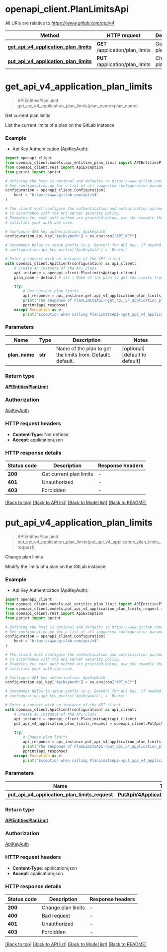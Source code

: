 # openapi_client.PlanLimitsApi

All URIs are relative to *https://www.gitlab.com/api/v4*

Method | HTTP request | Description
------------- | ------------- | -------------
[**get_api_v4_application_plan_limits**](PlanLimitsApi.md#get_api_v4_application_plan_limits) | **GET** /application/plan_limits | Get current plan limits
[**put_api_v4_application_plan_limits**](PlanLimitsApi.md#put_api_v4_application_plan_limits) | **PUT** /application/plan_limits | Change plan limits


# **get_api_v4_application_plan_limits**
> APIEntitiesPlanLimit get_api_v4_application_plan_limits(plan_name=plan_name)

Get current plan limits

List the current limits of a plan on the GitLab instance.

### Example

* Api Key Authentication (ApiKeyAuth):

```python
import openapi_client
from openapi_client.models.api_entities_plan_limit import APIEntitiesPlanLimit
from openapi_client.rest import ApiException
from pprint import pprint

# Defining the host is optional and defaults to https://www.gitlab.com/api/v4
# See configuration.py for a list of all supported configuration parameters.
configuration = openapi_client.Configuration(
    host = "https://www.gitlab.com/api/v4"
)

# The client must configure the authentication and authorization parameters
# in accordance with the API server security policy.
# Examples for each auth method are provided below, use the example that
# satisfies your auth use case.

# Configure API key authorization: ApiKeyAuth
configuration.api_key['ApiKeyAuth'] = os.environ["API_KEY"]

# Uncomment below to setup prefix (e.g. Bearer) for API key, if needed
# configuration.api_key_prefix['ApiKeyAuth'] = 'Bearer'

# Enter a context with an instance of the API client
with openapi_client.ApiClient(configuration) as api_client:
    # Create an instance of the API class
    api_instance = openapi_client.PlanLimitsApi(api_client)
    plan_name = default # str | Name of the plan to get the limits from. Default: default. (optional) (default to default)

    try:
        # Get current plan limits
        api_response = api_instance.get_api_v4_application_plan_limits(plan_name=plan_name)
        print("The response of PlanLimitsApi->get_api_v4_application_plan_limits:\n")
        pprint(api_response)
    except Exception as e:
        print("Exception when calling PlanLimitsApi->get_api_v4_application_plan_limits: %s\n" % e)
```



### Parameters


Name | Type | Description  | Notes
------------- | ------------- | ------------- | -------------
 **plan_name** | **str**| Name of the plan to get the limits from. Default: default. | [optional] [default to default]

### Return type

[**APIEntitiesPlanLimit**](APIEntitiesPlanLimit.md)

### Authorization

[ApiKeyAuth](../README.md#ApiKeyAuth)

### HTTP request headers

 - **Content-Type**: Not defined
 - **Accept**: application/json

### HTTP response details

| Status code | Description | Response headers |
|-------------|-------------|------------------|
**200** | Get current plan limits |  -  |
**401** | Unauthorized |  -  |
**403** | Forbidden |  -  |

[[Back to top]](#) [[Back to API list]](../README.md#documentation-for-api-endpoints) [[Back to Model list]](../README.md#documentation-for-models) [[Back to README]](../README.md)

# **put_api_v4_application_plan_limits**
> APIEntitiesPlanLimit put_api_v4_application_plan_limits(put_api_v4_application_plan_limits_request)

Change plan limits

Modify the limits of a plan on the GitLab instance.

### Example

* Api Key Authentication (ApiKeyAuth):

```python
import openapi_client
from openapi_client.models.api_entities_plan_limit import APIEntitiesPlanLimit
from openapi_client.models.put_api_v4_application_plan_limits_request import PutApiV4ApplicationPlanLimitsRequest
from openapi_client.rest import ApiException
from pprint import pprint

# Defining the host is optional and defaults to https://www.gitlab.com/api/v4
# See configuration.py for a list of all supported configuration parameters.
configuration = openapi_client.Configuration(
    host = "https://www.gitlab.com/api/v4"
)

# The client must configure the authentication and authorization parameters
# in accordance with the API server security policy.
# Examples for each auth method are provided below, use the example that
# satisfies your auth use case.

# Configure API key authorization: ApiKeyAuth
configuration.api_key['ApiKeyAuth'] = os.environ["API_KEY"]

# Uncomment below to setup prefix (e.g. Bearer) for API key, if needed
# configuration.api_key_prefix['ApiKeyAuth'] = 'Bearer'

# Enter a context with an instance of the API client
with openapi_client.ApiClient(configuration) as api_client:
    # Create an instance of the API class
    api_instance = openapi_client.PlanLimitsApi(api_client)
    put_api_v4_application_plan_limits_request = openapi_client.PutApiV4ApplicationPlanLimitsRequest() # PutApiV4ApplicationPlanLimitsRequest | 

    try:
        # Change plan limits
        api_response = api_instance.put_api_v4_application_plan_limits(put_api_v4_application_plan_limits_request)
        print("The response of PlanLimitsApi->put_api_v4_application_plan_limits:\n")
        pprint(api_response)
    except Exception as e:
        print("Exception when calling PlanLimitsApi->put_api_v4_application_plan_limits: %s\n" % e)
```



### Parameters


Name | Type | Description  | Notes
------------- | ------------- | ------------- | -------------
 **put_api_v4_application_plan_limits_request** | [**PutApiV4ApplicationPlanLimitsRequest**](PutApiV4ApplicationPlanLimitsRequest.md)|  | 

### Return type

[**APIEntitiesPlanLimit**](APIEntitiesPlanLimit.md)

### Authorization

[ApiKeyAuth](../README.md#ApiKeyAuth)

### HTTP request headers

 - **Content-Type**: application/json
 - **Accept**: application/json

### HTTP response details

| Status code | Description | Response headers |
|-------------|-------------|------------------|
**200** | Change plan limits |  -  |
**400** | Bad request |  -  |
**401** | Unauthorized |  -  |
**403** | Forbidden |  -  |

[[Back to top]](#) [[Back to API list]](../README.md#documentation-for-api-endpoints) [[Back to Model list]](../README.md#documentation-for-models) [[Back to README]](../README.md)

